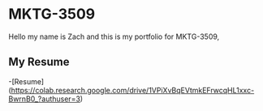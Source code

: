 # MKTG-3509
Hello my name is Zach and this is my portfolio for MKTG-3509, 

## My Resume
-[Resume] (https://colab.research.google.com/drive/1VPiXvBqEVtmkEFrwcqHL1xxc-BwrnB0_?authuser=3)
